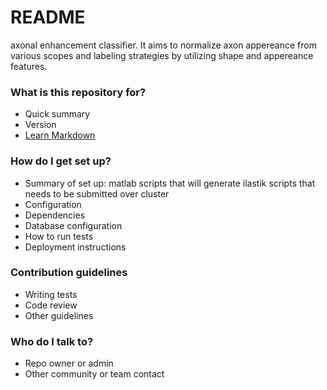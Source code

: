 # README #

axonal enhancement classifier. It aims to normalize axon appereance from various scopes and labeling strategies by utilizing shape and appereance features. 

### What is this repository for? ###

* Quick summary
* Version
* [Learn Markdown](https://bitbucket.org/tutorials/markdowndemo)

### How do I get set up? ###

* Summary of set up: matlab scripts that will generate ilastik scripts that needs to be submitted over cluster
* Configuration
* Dependencies
* Database configuration
* How to run tests
* Deployment instructions

### Contribution guidelines ###

* Writing tests
* Code review
* Other guidelines

### Who do I talk to? ###

* Repo owner or admin
* Other community or team contact
